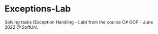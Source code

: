 # Exceptions-Lab
Solving tasks (Exception Handling - Lab) from the course C# OOP - June 2022 @ SoftUni.
